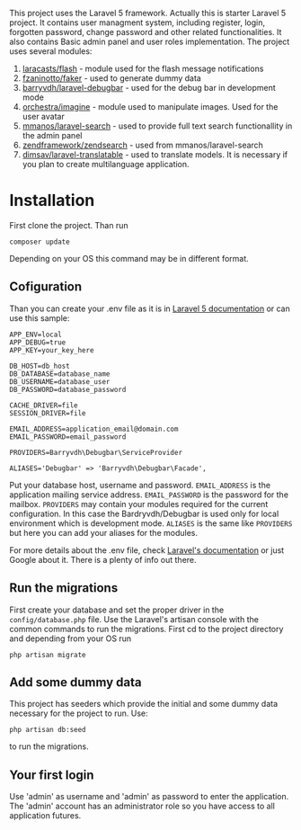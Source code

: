 This project uses the Laravel 5 framework. Actually this is starter Laravel 5 project. It contains user managment system, including register, login, forgotten password, change password and other related functionalities. It also contains Basic admin panel and user roles implementation.
The project uses several modules:

1. [laracasts/flash](https://github.com/laracasts/flash) - module used for the flash message notifications
2. [fzaninotto/faker](https://github.com/fzaninotto/Faker) - used to generate dummy data
3. [barryvdh/laravel-debugbar](https://github.com/barryvdh/laravel-debugbar) - used for the debug bar in development mode
4. [orchestra/imagine](https://github.com/orchestral/imagine) - module used to manipulate images. Used for the user avatar
5. [mmanos/laravel-search](https://github.com/mmanos/laravel-search) - used to provide full text search functionallity in the admin panel
6. [zendframework/zendsearch](https://github.com/zendframework/ZendSearch) - used from mmanos/laravel-search
7. [dimsav/laravel-translatable](https://github.com/dimsav/laravel-translatable) - used to translate models. It is necessary if you plan to create multilanguage application.

# Installation
First clone the project. Than run
    
    composer update
    
Depending on your OS this command may be in different format.

## Cofiguration
Than you can create your .env file as it is in [Laravel 5 documentation](http://laravel.com/docs/master) or can use this sample:
    
    APP_ENV=local
    APP_DEBUG=true
    APP_KEY=your_key_here 

    DB_HOST=db_host
    DB_DATABASE=database_name
    DB_USERNAME=database_user
    DB_PASSWORD=database_password

    CACHE_DRIVER=file
    SESSION_DRIVER=file

    EMAIL_ADDRESS=application_email@domain.com
    EMAIL_PASSWORD=email_password

    PROVIDERS=Barryvdh\Debugbar\ServiceProvider

    ALIASES='Debugbar' => 'Barryvdh\Debugbar\Facade',

Put your database host, username and password. ```EMAIL_ADDRESS``` is the application mailing service address. ```EMAIL_PASSWORD``` is the password for the mailbox. ```PROVIDERS``` may contain your modules required for the current configuration. In this case the Bardryvdh/Debugbar is used only for local environment which is development mode. ```ALIASES``` is the same like ```PROVIDERS``` but here you can add your aliases for the modules.

For more details about the .env file, check [Laravel's documentation](http://laravel.com/docs/master) or just Google about it. There is a plenty of info out there.

## Run the migrations
First create your database and set the proper driver in the ```config/database.php``` file.
Use the Laravel's artisan console with the common commands to run the migrations. First cd to the project directory and depending from your OS run 
    
    php artisan migrate
    
## Add some dummy data
This project has seeders which provide the initial and some dummy data necessary for the project to run.
Use: 
    
    php artisan db:seed
    
to run the migrations.

## Your first login
Use 'admin' as username and 'admin' as password to enter the application. The 'admin' account has an administrator role so you have access to all application futures.
